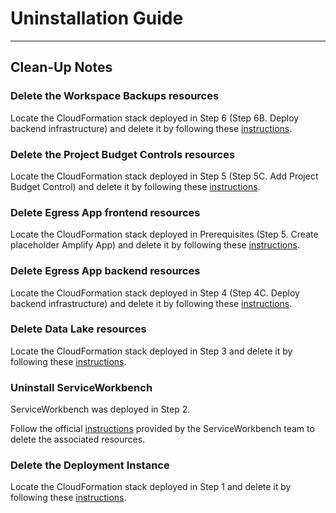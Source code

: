 # Uninstallation Guide

---

## Clean-Up Notes

### Delete the Workspace Backups resources

Locate the CloudFormation stack deployed in Step 6 (Step 6B. Deploy backend infrastructure) and delete it by following these [instructions](https://docs.aws.amazon.com/AWSCloudFormation/latest/UserGuide/cfn-console-delete-stack.html).

### Delete the Project Budget Controls resources

Locate the CloudFormation stack deployed in Step 5 (Step 5C. Add Project Budget Control) and delete it by following these [instructions](https://docs.aws.amazon.com/AWSCloudFormation/latest/UserGuide/cfn-console-delete-stack.html).

### Delete Egress App frontend resources

Locate the CloudFormation stack deployed in Prerequisites (Step 5. Create placeholder Amplify App) and delete it by following these [instructions](https://docs.aws.amazon.com/AWSCloudFormation/latest/UserGuide/cfn-console-delete-stack.html).

### Delete Egress App backend resources

Locate the CloudFormation stack deployed in Step 4 (Step 4C. Deploy backend infrastructure) and delete it by following these [instructions](https://docs.aws.amazon.com/AWSCloudFormation/latest/UserGuide/cfn-console-delete-stack.html).

### Delete Data Lake resources

Locate the CloudFormation stack deployed in Step 3 and delete it by following these [instructions](https://docs.aws.amazon.com/AWSCloudFormation/latest/UserGuide/cfn-console-delete-stack.html).

### Uninstall ServiceWorkbench

ServiceWorkbench was deployed in Step 2.

Follow the official [instructions](https://github.com/awslabs/service-workbench-on-aws/blob/mainline/docs/Service_Workbench_Installation_Guide.pdf.)
provided by the ServiceWorkbench team to delete the associated resources.

### Delete the Deployment Instance

Locate the CloudFormation stack deployed in Step 1 and delete it by following these [instructions](https://docs.aws.amazon.com/AWSCloudFormation/latest/UserGuide/cfn-console-delete-stack.html).

